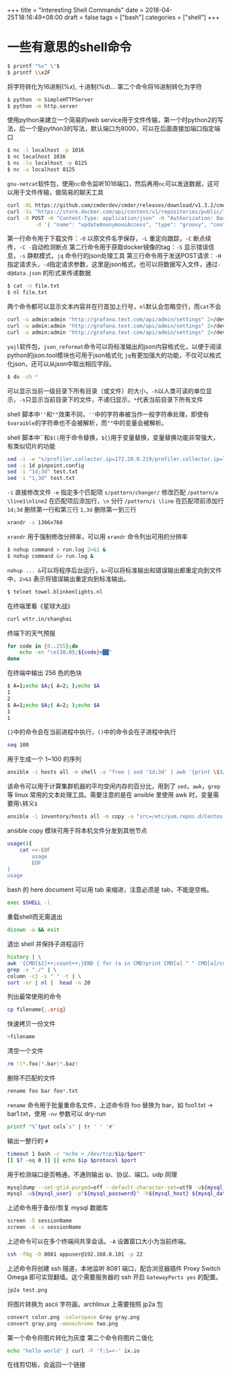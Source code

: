 +++
title = "Interesting Shell Commands"
date = 2018-04-25T18:16:49+08:00
draft = false
tags = ["bash"]
categories = ["shell"]
+++

# 一些有意思的shell命令

```bash
$ printf "%x" \'$
$ printf \\x2F
```

将字符转化为16进制(%x), 十进制(%d)...
第二个命令将16进制转化为字符

```bash
$ python -m SimpleHTTPServer
$ python -m http.server
```

使用python来建立一个简易的web service用于文件传输，第一个时python2的写法，后一个是python3的写法，默认端口为8000，可以在后面直接加端口指定端口

```bash
$ nc -l localhost -p 1016
$ nc localhost 1016
$ nc -lu localhost -p 8125
$ nc -u localhost 8125
```

`gnu-netcat`软件包，使用`nc`命令监听1016端口，然后再用`nc`可以发送数据，这可以用于文件传输，做简易的聊天工具

```bash
curl -OL https://github.com/cmderdev/cmder/releases/download/v1.3.2/cmder.zip
curl -Ss "https://store.docker.com/api/content/v1/repositories/public/library/$@/tags?page_size=25&page=1" | jq '."results"[]["name"]' | sort -r
curl -X POST -H "Content-Type: application/json" -H "Authorization: Basic YWRtaW46YWRtaW4xMjM=" 'http://localhost:8081/service/siesta/rest/v1/script/' \
         -d '{ "name": "updateAnonymousAccess", "type": "groovy", "content": "security.setAnonymousAccess(Boolean.valueOf(args))" }'
```

第一行命令用于下载文件：`-O` 以原文件名字保存，`-L` 重定向跟踪，`-C` 断点续传，`-C -`自动检测断点
第二行命令用于获取docker镜像的tag：`-S` 显示错误信息，`-s` 静默模式，`jq` 命令行的json处理工具
第三行命令用于发送POST请求：`-H`指定请求头，`-d`指定请求参数，这里是json格式，也可以将数据写入文件，通过`-d@data.json` 的形式来传递数据

```bash
$ cat -n file.txt
$ nl file.txt
```

两个命令都可以显示文本内容并在行首加上行号，`nl`默认会忽略空行，而`cat`不会

```bash
curl -u admin:admin "http://grafana.test.com/api/admin/settings" 2>/dev/null | json_reformat
curl -u admin:admin "http://grafana.test.com/api/admin/settings" 2>/dev/null | python -m json.tool
curl -u admin:admin "http://grafana.test.com/api/admin/settings" 2>/dev/null | jq.[]
```

`yajl`软件包，`json_reformat`命令可以将标准输出的json内容格式化，以便于阅读
python的json.tool模块也可用于json格式化
`jq`有更加强大的功能，不仅可以格式化json，还可以从json中取出相应字段。

```bash
$ du -sh *
```

可以显示当前一级目录下所有目录（或文件）的大小，`-h`以人类可读的单位显示，`-s`只显示当前目录下的文件，不递归显示，`*`代表当前目录下所有文件

shell 脚本中`''`和`""`效果不同，`''`中的字符串被当作一般字符串处理，即使有`$varaible`的字符串也不会被解析，而`""`中的变量会被解析。

shell 脚本中\`\`和`$()`用于命令替换，`${}`用于变量替换，变量替换功能非常强大，有类似切片的功能

```bash
sed -i -e "s/profiler.collector.ip=172.20.0.219/profiler.collector.ip=localhost/" -e "/profiler.collector.ip=/a profiler.jvm.vendor.name=Oracle" -e "s/profiler.sampling.rate=20/profiler.sampling.rate=1/" pinpoint.config
sed -i 1d pinpoint.config
sed -i "1d;3d" test.txt
sed -i "1,3d" test.txt
```

`-i` 直接修改文件
`-e` 指定多个匹配项
`s/pattern/changer/` 修改匹配
`/pattern/a \line1\nline2` 在匹配项后添加行，`\n` 分行
`/pattern/i \line` 在匹配项前添加行
`1d;3d` 删除第一行和第三行
`1,3d` 删除第一到三行

```bash
xrandr -s 1366x768
```

`xrandr` 用于强制修改分辨率，可以用 `xrandr` 命令列出可用的分辨率

```bash
$ nohup command > run.log 2>&1 &
$ nohup command &> run.log &
```

`nohup ... &`可以将程序后台运行，`&>`可以将标准输出和错误输出都重定向到文件中，`2>&1` 表示将错误输出重定向到标准输出。

```bash
$ telnet towel.blinkenlights.nl
```

在终端里看《星球大战》

```bash
curl wttr.in/shanghai
```

终端下的天气预报

```bash
for code in {0..255};do
    echo -en "\e[38;05;${code}m██"
done
```

在终端中输出 256 色的色块

```bash
$ A=1;echo $A;{ A=2; };echo $A
1
2
$ A=1;echo $A;( A=2; );echo $A
1
1 
```

`{}`中的命令会在当前进程中执行，`()`中的命令会在子进程中执行

```bash
seq 100
```
用于生成一个 1~100 的序列

```bash
ansible -i hosts all -m shell -a "free | sed '1d;3d' | awk '{print \$3/\$2}'" | grep -v SUCCESS | awk '{sum += $1;} END {print $sum/NR}'
```

该命令可以用于计算集群机器的平均空闲内存的百分比，用到了 `sed`，`awk`，`grep` 等 linux 常用的文本处理工具。需要注意的是在 ansible 里使用 awk 时，变量需要用`\`转义`$`

```bash
ansible -i inventory/hosts all -m copy -a "src=/etc/yum.repos.d/Centos-7.repo backup=yes dest=/etc/yum.repos.d"
```

ansible copy 模块可用于将本机文件分发到其他节点

```bash
usage(){
	cat <<-EOF
		usage
		EOF
}
usage
```

bash 的 here document 可以用 tab 来缩进，注意必须是 tab，不能是空格。

```bash
exec $SHELL -l
```

重载shell而无需退出

```bash
disown -a && exit
```

退出 shell 并保持子进程运行

```bash
history | \
awk '{CMD[$2]++;count++;}END { for (a in CMD)print CMD[a] " " CMD[a]/count*100 "% " a;}' | \
grep -v "./" | \
column -c3 -s " " -t | \
sort -nr | nl |  head -n 20
```

列出最常使用的命令

```bash
cp filename{,.orig}
```

快速拷贝一份文件

```bash
>filename
```

清空一个文件

```bash
rm !(*.foo|*.bar|*.baz)
```

删除不匹配的文件

```bash
rename foo bar foo*.txt 
```

`rename` 命令用于批量重命名文件，上述命令将 foo 替换为 bar，如 foo1.txt → bar1.txt，使用 `-nv` 参数可以 dry-run

```bash
printf "%`tput cols`s" | tr ' ' '#'
```

输出一整行的 `#`

```bash
timeout 1 bash -c "echo > /dev/tcp/$ip/$port"
[[ $? -eq 0 ]] || echo $ip $protocol $port
```

用于检测端口是否畅通，不通则输出 ip、协议、端口。udp 同理

```bash
mysqldump --set-gtid-purged=off --default-character-set=utf8 -u${mysql_user} -p"${mysql_password}" -h${mysql_host} --databases ${mysql_database} > ./backup-$(date +%Y%m%d).sql
mysql -u${mysql_user} -p"${mysql_password}" -h${mysql_host} ${mysql_database} < ./backup-$(date +%Y%m%d).sql
```

上述命令用于备份/恢复 mysql 数据库

```bash
screen -S sessionName
screen -A -x sessionName
```

上述命令可以在多个终端间共享会话。`-A` 设置窗口大小为当前终端。

```bash
ssh -fNg -D 8081 appuser@192.168.0.101 -p 22
```

 上述命令将创建 ssh 隧道，本地监听 8081 端口，配合浏览器插件 Proxy Switch Omega 即可实现翻墙。这个需要服务器的 ssh 开启 `GatewayPorts yes` 的配置。

 ```bash
 jp2a test.png
 ```

将图片转换为 ascii 字符画，archlinux 上需要按照 jp2a 包

```bash
convert color.png -colorspace Gray gray.png
convert gray.png -monochrome two.png
```

第一个命令将图片转化为灰度
第二个命令将图片二值化

```bash
echo "hello world" | curl -F 'f:1=<-' ix.io
```

在线剪切板，会返回一个链接
